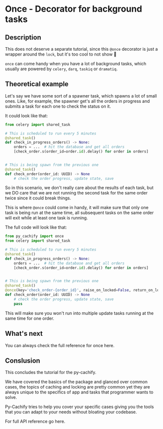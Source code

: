 # Once - Decorator for background tasks

## Description

This does not deserve a separate tutorial, since this `@once` decorator is just a wrapper around the `lock`, but it's too cool to not show 🙂

`once` can come handy when you have a lot of background tasks, which usually are powered by `celery`, `darq`, `taskiq` or `dramatiq`.

## Theoretical example

Let's say we have some sort of a spawner task, which spawns a lot of small ones. 
Like, for example, the spawner get's all the orders in progress and submits a task for each one to check the status on it.

It could look like that:

```python
from celery import shared_task

# This is scheduled to run every 5 minutes
@shared_task()
def check_in_progress_orders() -> None:
    orders = ...  # hit the database and get all orders
    [check_order.s(order_id=order.id).delay() for order in orders]
    

# This is being spawn from the previous one
@shared_task()
def check_order(order_id: UUID) -> None
    # check the order progress, update state, save

```

So in this scenario, we don't really care about the results of each task, but we DO care that we are not running the second task for the same order twice
since it could break things.

This is where `@once` could come in handy, it will make sure that only one task is being run at the same time,
all subsequent tasks on the same order will exit while at least one task is running.

The full code will look like that:

```python
from py_cachify import once
from celery import shared_task

# This is scheduled to run every 5 minutes
@shared_task()
def check_in_progress_orders() -> None:
    orders = ...  # hit the database and get all orders
    [check_order.s(order_id=order.id).delay() for order in orders]
    

# This is being spawn from the previous one
@shared_task()
@once(key='check_order-{order_id}', raise_on_locked=False, return_on_locked=None)  # raise_on_locked and return_on_locked can be omitted (those values are defaults)
def check_order(order_id: UUID) -> None
    # check the order progress, update state, save
    pass

```

This will make sure you won't run into multiple update tasks running at the same time for one order.

## What's next

You can always check the full reference for once here.

## Conslusion

This concludes the tutorial for the py-cachify.

We have covered the basics of the package and glanced over common cases, 
the topics of caching and locking are pretty common yet they are always unique to the specifics of app and tasks that programmer wants to solve.

Py-Cachify tries to help you cover your specific cases giving you the tools that you can adapt to your needs without bloating your codebase.

For full API reference go here.